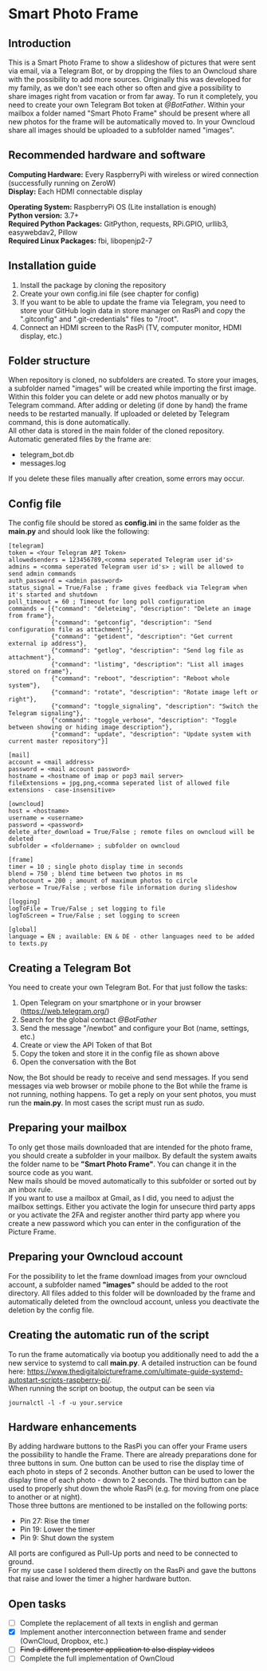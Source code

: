 # Smart Photo Frame

## Introduction

This is a Smart Photo Frame to show a slideshow of pictures that were sent via email, via a Telegram Bot, or by dropping the files to an Owncloud share with the possibility to add more sources. Originally this was developed for my family, as we don't see each other so often and give a possibility to share images right from vacation or from far away. To run it completely, you need to create your own Telegram Bot token at *@BotFather*. Within your mailbox a folder named "Smart Photo Frame" should be present where all new photos for the frame will be automatically moved to. In your Owncloud share all images should be uploaded to a subfolder named "images". 

## Recommended hardware and software

**Computing Hardware:** Every RaspberryPi with wireless or wired connection (successfully running on ZeroW)\
**Display:** Each HDMI connectable display

**Operating System:** RaspberryPi OS (Lite installation is enough)\
**Python version:** 3.7+\
**Required Python Packages:** GitPython, requests, RPi.GPIO, urllib3, easywebdav2, Pillow\
**Required Linux Packages:** fbi, libopenjp2-7

## Installation guide

1. Install the package by cloning the repository
2. Create your own config.ini file (see chapter for config)
3. If you want to be able to update the frame via Telegram, you need to store your GitHub login data in store manager on RasPi and copy the ".gitconfig" and ".git-credentials" files to "/root".
4. Connect an HDMI screen to the RasPi (TV, computer monitor, HDMI display, etc.)

## Folder structure

When repository is cloned, no subfolders are created. To store your images, a subfolder named "images" will be created while importing the first image. Within this folder you can delete or add new photos manually or by Telegram command. After adding or deleting (if done by hand) the frame needs to be restarted manually. If uploaded or deleted by Telegram command, this is done automatically.\
All other data is stored in the main folder of the cloned repository.\
Automatic generated files by the frame are:
* telegram_bot.db
* messages.log

If you delete these files manually after creation, some errors may occur.

## Config file

The config file should be stored as **config.ini** in the same folder as the **main.py** and should look like the following:
```
[telegram]
token = <Your Telegram API Token>
allowedsenders = 123456789,<comma seperated Telegram user id's>
admins = <comma seperated Telegram user id's> ; will be allowed to send admin commands
auth_password = <admin password>
status_signal = True/False ; frame gives feedback via Telegram when it's started and shutdown
poll_timeout = 60 ; Timeout for long poll configuration
commands = [{"command": "deleteimg", "description": "Delete an image from frame"},
            {"command": "getconfig", "description": "Send configuration file as attachment"},
            {"command": "getident", "description": "Get current external ip address"},
            {"command": "getlog", "description": "Send log file as attachment"},
            {"command": "listimg", "description": "List all images stored on frame"},
            {"command": "reboot", "description": "Reboot whole system"},
            {"command": "rotate", "description": "Rotate image left or right"},
            {"command": "toggle_signaling", "description": "Switch the Telegram signaling"},
            {"command": "toggle_verbose", "description": "Toggle between showing or hiding image description"},
            {"command": "update", "description": "Update system with current master repository"}]

[mail]
account = <mail address>
password = <mail account password>
hostname = <hostname of imap or pop3 mail server>
fileExtensions = jpg,png,<comma seperated list of allowed file extensions - case-insensitive>

[owncloud]
host = <hostname>
username = <username>
password = <password>
delete_after_download = True/False ; remote files on owncloud will be deleted 
subfolder = <foldername> ; subfolder on owncloud

[frame]
timer = 10 ; single photo display time in seconds 
blend = 750 ; blend time between two photos in ms
photocount = 200 ; amount of maximum photos to circle
verbose = True/False ; verbose file information during slideshow

[logging]
logToFile = True/False ; set logging to file
logToScreen = True/False ; set logging to screen 

[global]
language = EN ; available: EN & DE - other languages need to be added to texts.py
```

## Creating a Telegram Bot

You need to create your own Telegram Bot. For that just follow the tasks:
1. Open Telegram on your smartphone or in your browser (https://web.telegram.org/)
2. Search for the global contact *@BotFather*
3. Send the message "/newbot" and configure your Bot (name, settings, etc.)
4. Create or view the API Token of that Bot
5. Copy the token and store it in the config file as shown above
6. Open the conversation with the Bot

Now, the Bot should be ready to receive and send messages. If you send messages via web browser or mobile phone to the Bot while the frame is not running, nothing happens. To get a reply on your sent photos, you must run the **main.py**. In most cases the script must run as *sudo*.

## Preparing your mailbox

To only get those mails downloaded that are intended for the photo frame, you should create a subfolder in your mailbox. By default the system awaits the folder name to be **"Smart Photo Frame"**. You can change it in the source code as you want.\
New mails should be moved automatically to this subfolder or sorted out by an inbox rule.\
If you want to use a mailbox at Gmail, as I did, you need to adjust the mailbox settings. Either you activate the login for unsecure third party apps or you activate the 2FA and register another third party app where you create a new password which you can enter in the configuration of the Picture Frame.

## Preparing your Owncloud account

For the possibility to let the frame download images from your owncloud account, a subfolder named **"images"** should be added to the root directory. All files added to this folder will be downloaded by the frame and automatically deleted from the owncloud account, unless you deactivate the deletion by the config file.

## Creating the automatic run of the script

To run the frame automatically via bootup you additionally need to add the a new service to systemd to call **main.py**. A detailed instruction can be found here: https://www.thedigitalpictureframe.com/ultimate-guide-systemd-autostart-scripts-raspberry-pi/. \
When running the script on bootup, the output can be seen via
```
journalctl -l -f -u your.service
``` 

## Hardware enhancements

By adding hardware buttons to the RasPi you can offer your Frame users the possibility to handle the Frame. There are already preparations done for three buttons in sum. One button can be used to rise the display time of each photo in steps of 2 seconds. Another button can be used to lower the display time of each photo - down to 2 seconds. The third button can be used to properly shut down the whole RasPi (e.g. for moving from one place to another or at night).\
Those three buttons are mentioned to be installed on the following ports:
* Pin 27: Rise the timer
* Pin 19: Lower the timer
* Pin 9: Shut down the system

All ports are configured as Pull-Up ports and need to be connected to ground.\
For my use case I soldered them directly on the RasPi and gave the buttons that raise and lower the timer a higher hardware button.

## Open tasks

- [ ] Complete the replacement of all texts in english and german
- [x] Implement another interconnection between frame and sender (OwnCloud, Dropbox, etc.)
- [ ] ~~Find a different presenter application to also display videos~~
- [ ] Complete the full implementation of OwnCloud
